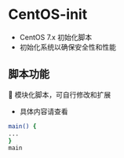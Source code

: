 # CentOS-init
- CentOS 7.x 初始化脚本
- 初始化系统以确保安全性和性能

## 脚本功能
📝 模块化脚本，可自行修改和扩展
- 具体内容请查看
```bash
main() {
...
}
main
```
